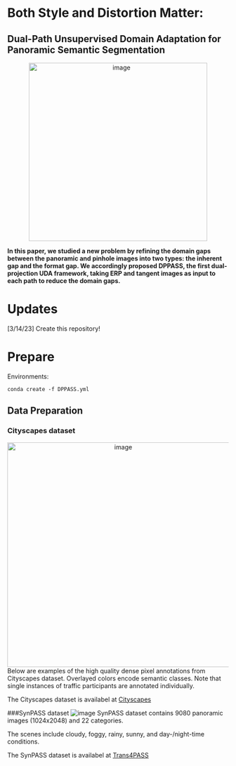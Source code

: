 # Both Style and Distortion Matter: 
## Dual-Path Unsupervised Domain Adaptation for Panoramic Semantic Segmentation 

<div align=center><img width="406" alt="image" src="https://user-images.githubusercontent.com/49426295/224911386-0acc6e68-fb90-4db3-bef2-85dd14c9c7bc.png"></div>

**In this paper, we studied a new problem by refining the domain gaps between the panoramic and pinhole images into two types: the inherent gap and the format gap. We accordingly proposed DPPASS, the first dual-projection UDA framework, taking ERP and tangent images as input to each path to reduce the domain gaps.**

# Updates
[3/14/23] Create this repository!

# Prepare
<p>Environments:</p>
<pre><code>conda create -f DPPASS.yml
</code></pre>

## Data Preparation

### Cityscapes dataset
<div align=center><img width="512" alt="image" src="https://user-images.githubusercontent.com/49426295/224914735-e0a665cb-d22e-4ecc-9921-5268d64b97c1.png"></div>
Below are examples of the high quality dense pixel annotations from Cityscapes dataset. Overlayed colors encode semantic classes. Note that single instances of traffic participants are annotated individually.

The Cityscapes dataset is availabel at [Cityscapes](https://www.cityscapes-dataset.com/)

###SynPASS dataset
![image](https://user-images.githubusercontent.com/49426295/224914197-efb88edd-10bf-4686-8568-be24784c39a9.png)
SynPASS dataset contains 9080 panoramic images (1024x2048) and 22 categories.

The scenes include cloudy, foggy, rainy, sunny, and day-/night-time conditions.

The SynPASS dataset is availabel at [Trans4PASS](https://github.com/jamycheung/Trans4PASS)
